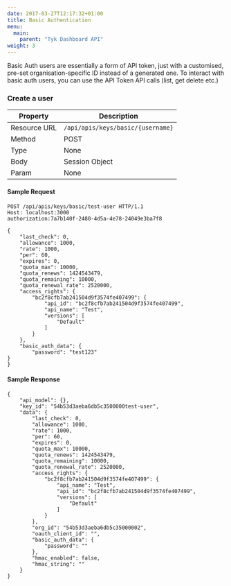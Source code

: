 ```yaml
---
date: 2017-03-27T12:17:32+01:00
title: Basic Authentication
menu:
  main:
    parent: "Tyk Dashboard API"
weight: 3 
---
```


Basic Auth users are essentially a form of API token, just with a customised, pre-set organisation-specific ID instead of a generated one. To interact with basic auth users, you can use the API Token API calls (list, get delete etc.)

### Create a user

| **Property** | **Description**                   |
| ------------ | --------------------------------- |
| Resource URL | `/api/apis/keys/basic/{username}` |
| Method       | POST                              |
| Type         | None                              |
| Body         | Session Object                    |
| Param        | None                              |

#### Sample Request

```{.copyWrapper}
POST /api/apis/keys/basic/test-user HTTP/1.1
Host: localhost:3000
authorization:7a7b140f-2480-4d5a-4e78-24049e3ba7f8

{
    "last_check": 0,
    "allowance": 1000,
    "rate": 1000,
    "per": 60,
    "expires": 0,
    "quota_max": 10000,
    "quota_renews": 1424543479,
    "quota_remaining": 10000,
    "quota_renewal_rate": 2520000,
    "access_rights": {
        "bc2f8cfb7ab241504d9f3574fe407499": {
            "api_id": "bc2f8cfb7ab241504d9f3574fe407499",
            "api_name": "Test",
            "versions": [
                "Default"
            ]
        }
    },
    "basic_auth_data": {
        "password": "test123"
}
}
```

#### Sample Response

```
{
    "api_model": {},
    "key_id": "54b53d3aeba6db5c3500000test-user",
    "data": {
        "last_check": 0,
        "allowance": 1000,
        "rate": 1000,
        "per": 60,
        "expires": 0,
        "quota_max": 10000,
        "quota_renews": 1424543479,
        "quota_remaining": 10000,
        "quota_renewal_rate": 2520000,
        "access_rights": {
            "bc2f8cfb7ab241504d9f3574fe407499": {
                "api_name": "Test",
                "api_id": "bc2f8cfb7ab241504d9f3574fe407499",
                "versions": [
                    "Default"
                ]
            }
        },
        "org_id": "54b53d3aeba6db5c35000002",
        "oauth_client_id": "",
        "basic_auth_data": {
            "password": ""
        },
        "hmac_enabled": false,
        "hmac_string": ""
    }
}
```
